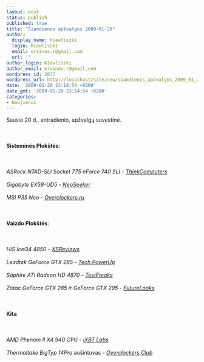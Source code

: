 ```yaml
---
layout: post
status: publish
published: true
title: "Šiandienos apžvalgos 2009-01-20"
author:
  display_name: Kiewliszki
  login: Kiewliszki
  email: ervinas.r@gmail.com
  url: ''
author_login: Kiewliszki
author_email: ervinas.r@gmail.com
wordpress_id: 3033
wordpress_url: http://localhost/site/new/siandienos_apzvalgos_2009_01_20/
date: '2009-01-20 23:14:54 +0200'
date_gmt: '2009-01-20 23:14:54 +0200'
categories:
- Naujienos
---
```

<p>Sausio 20 d., antradienio, apžvalgų suvestinė.<br />
<br><br />
<br><b>Sisteminės Plokštės</b>:<br />
<br><br />
<br><i>ASRock N7AD-SLI Socket 775 nForce 740 SLI</i> - <a class="ns" href="http://www.thinkcomputers.org/index.php?x=reviews&amp;id=914"><i>ThinkComputers</i></a> <br />
<br><i>Gigabyte EX58-UD5</i> - <a class="ns" href="http://www.neoseeker.com/Articles/Hardware/Reviews/gigabyte_EX58-UD5_review/"><i>NeoSeeker</i></a><br />
<br><i> MSI P35 Neo</i> - <a class="ns" href="http://www.overclockers.ru/lab/31768.shtml"><i>Overclockers.ru</i></a> <br />
<br><br />
<br><b>Vaizdo Plokštės</b>:<br />
<br><br />
<br><i>HIS IceQ4 4850</i> - <a class="ns" href="http://www.xsreviews.co.uk/reviews/graphics-cards/his-iceq4-4850/"><i>XSReviews</i></a> <br />
<br><i>Leadtek GeForce GTX 285</i> - <a class="ns" href="http://www.techpowerup.com/reviews/Leadtek/GeForce_GTX_285/"><i>Tech PowerUp</i></a> <br />
<br><i>Saphire ATI Radeon HD 4870</i> - <a class="ns" href="http://www.testfreaks.com/blog/review/sapphire-ati-radeon-hd-4870-512mb-gddr5-pci-e-video-card/"><i>TestFreaks</i></a> <br />
<br><i>Zotac GeForce GTX 285 ir GeForce GTX 295</i> - <a class="ns" href="http://www.futurelooks.com/zotac-geforce-gtx285-and-geforce-gtx295-video-card-review/"><i>FutureLooks</i></a> <br />
<br><br />
<br><b>Kita</b><br />
<br><br />
<br><i>AMD Phenom II X4 940</i> CPU - <a class="ns" href="http://ixbtlabs.com/articles3/cpu/amd-phenom-2-x4-940-p1.html"><i>iXBT Labs</i></a><br />
<br><i>Thermaltake BigTyp 14Pro</i> aušintuvas - <a class="ns" href="http://www.overclockersclub.com/reviews/thermaltake_bigtyp14pro/"><i>Overclockers Club</i></a><br />
<br><br />
<br><br />
<br></p>
